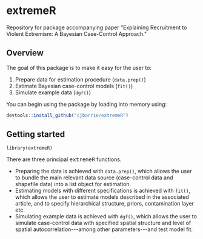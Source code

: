 # extremeR

Repository for package accompanying paper "Explaining Recruitment to Violent Extremism: A Bayesian Case-Control Approach."

## Overview

The goal of this package is to make it easy for the user to:

1. Prepare data for estimation procedure (`data.prep()`)
2. Estimate Bayesian case-control models (`fit()`)
3. Simulate example data (`dgf()`)

You can begin using the package by loading into memory using:

```r
devtools::install_github("cjbarrie/extremeR")
```

## Getting started

```{r}
library(extremeR)
```

There are three principal <tt>extremeR</tt> functions.

* Preparing the data is achieved with `data.prep()`, which allows the user to bundle the main relevant data source (case-control data and shapefile data) into a list object for estimation. 
* Estimating models with different specifications is achieved with `fit()`, which allows the user to estimate models described in the associated article, and to specify hierarchical structure, priors, contamination layer etc. 
* Simulating example data is achieved with `dgf()`, which allows the user to simulate case-control data with specified spatial structure and level of spatial autocorrelation---among other parameters---and test model fit. 
